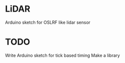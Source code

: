# LiDAR
Arduino sketch for OSLRF like lidar sensor

# TODO
Write Arduino sketch for tick based timing
Make a library
